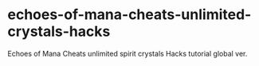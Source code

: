 # echoes-of-mana-cheats-unlimited-crystals-hacks
Echoes of Mana Cheats unlimited spirit crystals Hacks tutorial global ver.
